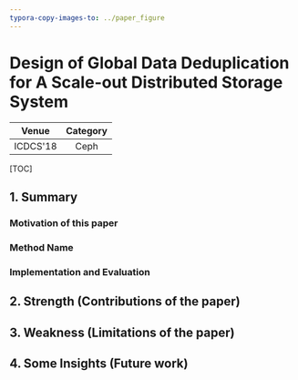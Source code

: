 ```yaml
---
typora-copy-images-to: ../paper_figure
---
```

# Design of Global Data Deduplication for A Scale-out Distributed Storage System

|           Venue            |       Category       |
| :------------------------: | :------------------: |
| ICDCS'18 | Ceph |
[TOC]

## 1. Summary
### Motivation of this paper

### Method Name

### Implementation and Evaluation

## 2. Strength (Contributions of the paper)

## 3. Weakness (Limitations of the paper)

## 4. Some Insights (Future work)
